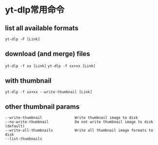 # yt-dlp常用命令

## list all available formats
`yt-dlp -F [Link]`

## download (and merge) files
`yt-dlp -f xx [Link]` 
`yt-dlp -f xx+xx [Link]`

## with thumbnail
`yt-dlp -f xx+xx --write-thumbnail [Link]`

## other thumbnail params
```
--write-thumbnail               Write thumbnail image to disk
--no-write-thumbnail            Do not write thumbnail image to disk (default)
--write-all-thumbnails          Write all thumbnail image formats to disk
--list-thumbnails  
``` 